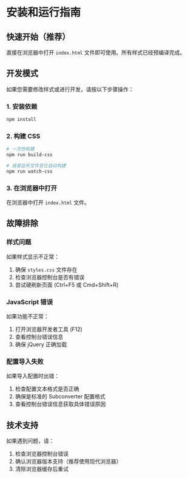 # 安装和运行指南

## 快速开始（推荐）

直接在浏览器中打开 `index.html` 文件即可使用。所有样式已经预编译完成。

## 开发模式

如果您需要修改样式或进行开发，请按以下步骤操作：

### 1. 安装依赖

```bash
npm install
```

### 2. 构建 CSS

```bash
# 一次性构建
npm run build-css

# 或者监听文件变化自动构建
npm run watch-css
```

### 3. 在浏览器中打开

在浏览器中打开 `index.html` 文件。

## 故障排除

### 样式问题

如果样式显示不正常：

1. 确保 `styles.css` 文件存在
2. 检查浏览器控制台是否有错误
3. 尝试硬刷新页面 (Ctrl+F5 或 Cmd+Shift+R)

### JavaScript 错误

如果功能不正常：

1. 打开浏览器开发者工具 (F12)
2. 查看控制台错误信息
3. 确保 jQuery 正确加载

### 配置导入失败

如果导入配置时出错：

1. 检查配置文本格式是否正确
2. 确保是标准的 Subconverter 配置格式
3. 查看控制台错误信息获取具体错误原因

## 技术支持

如果遇到问题，请：

1. 检查浏览器控制台错误
2. 确认浏览器版本支持（推荐使用现代浏览器）
3. 清除浏览器缓存后重试